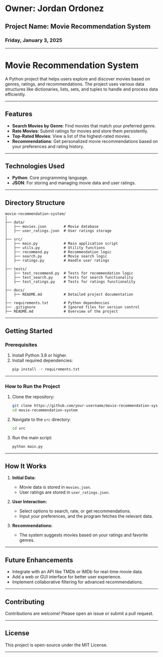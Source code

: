 # Owner: Jordan Ordonez
## Project Name: Movie Recommendation System
### Friday, January 3, 2025

---

# **Movie Recommendation System**  

A Python project that helps users explore and discover movies based on genres, ratings, and recommendations. The project uses various data structures like dictionaries, lists, sets, and tuples to handle and process data efficiently.  

---

## **Features**
- **Search Movies by Genre**: Find movies that match your preferred genre.  
- **Rate Movies**: Submit ratings for movies and store them persistently.  
- **Top-Rated Movies**: View a list of the highest-rated movies.  
- **Recommendations**: Get personalized movie recommendations based on your preferences and rating history.  

---

## **Technologies Used**
- **Python**: Core programming language.  
- **JSON**: For storing and managing movie data and user ratings.  

---

## **Directory Structure**
```
movie-recommendation-system/
│
├── data/                  
│   ├── movies.json        # Movie database
│   ├── user_ratings.json  # User ratings storage
│
├── src/                   
│   ├── main.py            # Main application script
│   ├── utils.py           # Utility functions
│   ├── recommend.py       # Recommendation logic
│   ├── search.py          # Movie search logic
│   ├── ratings.py         # Handle user ratings
│
├── tests/                 
│   ├── test_recommend.py  # Tests for recommendation logic
│   ├── test_search.py     # Tests for search functionality
│   ├── test_ratings.py    # Tests for ratings functionality
│
├── docs/                  
│   ├── README.md          # Detailed project documentation
│
├── requirements.txt       # Python dependencies
├── .gitignore             # Ignored files for version control
├── README.md              # Overview of the project
```

---

## **Getting Started**

### Prerequisites
1. Install Python 3.8 or higher.  
2. Install required dependencies:  
   ```bash
   pip install -r requirements.txt
   ```

---


### How to Run the Project
1. Clone the repository:  
   ```bash
   git clone https://github.com/your-username/movie-recommendation-system.git
   cd movie-recommendation-system
   ```  
2. Navigate to the `src` directory:  
   ```bash
   cd src
   ```  
3. Run the main script:  
   ```bash
   python main.py
   ```  

---

## **How It Works**
1. **Initial Data:**  
   - Movie data is stored in `movies.json`.  
   - User ratings are stored in `user_ratings.json`.  

2. **User Interaction:**  
   - Select options to search, rate, or get recommendations.  
   - Input your preferences, and the program fetches the relevant data.  

3. **Recommendations:**  
   - The system suggests movies based on your ratings and favorite genres.  

---

## **Future Enhancements**
- Integrate with an API like TMDb or IMDb for real-time movie data.  
- Add a web or GUI interface for better user experience.  
- Implement collaborative filtering for advanced recommendations.  

---

## **Contributing**
Contributions are welcome! Please open an issue or submit a pull request.  

---

## **License**
This project is open-source under the MIT License.  

---


